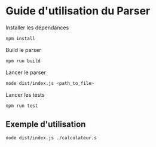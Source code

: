 # Guide d'utilisation du Parser

Installer les dépendances
```bash
npm install
```

Build le parser
```bash
npm run build
```

Lancer le parser
```bash
node dist/index.js <path_to_file>
```

Lancer les tests
```bash
npm run test
```

## Exemple d'utilisation
```bash
node dist/index.js ./calculateur.s
```

